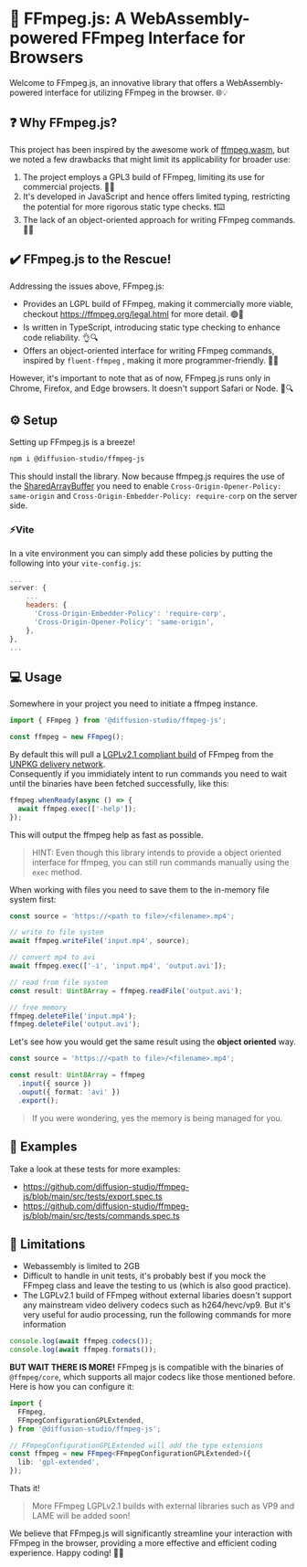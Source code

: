 # 🎥 FFmpeg.js: A WebAssembly-powered FFmpeg Interface for Browsers

Welcome to FFmpeg.js, an innovative library that offers a WebAssembly-powered interface for utilizing FFmpeg in the browser. 🌐💡

## ❓ Why FFmpeg.js?

This project has been inspired by the awesome work of [ffmpeg.wasm](https://github.com/ffmpegwasm/ffmpeg.wasm), but we noted a few drawbacks that might limit its applicability for broader use:

1. The project employs a GPL3 build of FFmpeg, limiting its use for commercial projects. 🚫💼
2. It's developed in JavaScript and hence offers limited typing, restricting the potential for more rigorous static type checks. ❗⌨️
3. The lack of an object-oriented approach for writing FFmpeg commands. 🔄📝

## ✔️ FFmpeg.js to the Rescue!

Addressing the issues above, FFmpeg.js:

- Provides an LGPL build of FFmpeg, making it commercially more viable, checkout https://ffmpeg.org/legal.html for more detail. 🟢💼
- Is written in TypeScript, introducing static type checking to enhance code reliability. 👌🔍
- Offers an object-oriented interface for writing FFmpeg commands, inspired by `fluent-ffmpeg`
  , making it more programmer-friendly. 🎯🔄

However, it's important to note that as of now, FFmpeg.js runs only in Chrome, Firefox, and Edge browsers. It doesn't support Safari or Node. 🚧🔍

## ⚙️ Setup

Setting up FFmpeg.js is a breeze!

```bash
npm i @diffusion-studio/ffmpeg-js
```

This should install the library. Now because ffmpeg.js requires the use of the [SharedArrayBuffer](https://developer.mozilla.org/en-US/docs/Web/JavaScript/Reference/Global_Objects/SharedArrayBuffer) you need to enable `Cross-Origin-Opener-Policy: same-origin` and `Cross-Origin-Embedder-Policy: require-corp` on the server side.

### ⚡️Vite

In a vite environment you can simply add these policies by putting the following into your `vite-config.js`:

```js
...
server: {
    ...
    headers: {
      'Cross-Origin-Embedder-Policy': 'require-corp',
      'Cross-Origin-Opener-Policy': 'same-origin',
    },
},
...
```

## 💻 Usage

Somewhere in your project you need to initiate a ffmpeg instance.

```typescript
import { FFmpeg } from '@diffusion-studio/ffmpeg-js';

const ffmpeg = new FFmpeg();
```

By default this will pull a [LGPLv2.1 compliant build](https://github.com/diffusion-studio/ffmpeg-wasm-lgpl-build) of FFmpeg from the [UNPKG delivery network](https://www.unpkg.com).<br> Consequently if you immidiately intent to run commands you need to wait until the binaries have been fetched successfully, like this:

```typescript
ffmpeg.whenReady(async () => {
  await ffmpeg.exec(['-help']);
});
```

This will output the ffmpeg help as fast as possible.

> HINT: Even though this library intends to provide a object oriented interface for ffmpeg, you can still run commands manually using the `exec` method.

When working with files you need to save them to the in-memory file system first:

```typescript
const source = 'https://<path to file>/<filename>.mp4';

// write to file system
await ffmpeg.writeFile('input.mp4', source);

// convert mp4 to avi
await ffmpeg.exec(['-i', 'input.mp4', 'output.avi']);

// read from file system
const result: Uint8Array = ffmpeg.readFile('output.avi');

// free memory
ffmpeg.deleteFile('input.mp4');
ffmpeg.deleteFile('output.avi');
```

Let's see how you would get the same result using the **object oriented** way.

```typescript
const source = 'https://<path to file>/<filename>.mp4';

const result: Uint8Array = ffmpeg
  .input({ source })
  .ouput({ format: 'avi' })
  .export();
```

> If you were wondering, yes the memory is being managed for you.

## 📖 Examples

Take a look at these tests for more examples:

- https://github.com/diffusion-studio/ffmpeg-js/blob/main/src/tests/export.spec.ts
- https://github.com/diffusion-studio/ffmpeg-js/blob/main/src/tests/commands.spec.ts

## 🛑 Limitations

- Webassembly is limited to 2GB
- Difficult to handle in unit tests, it's probably best if you mock the FFmpeg class and leave the testing to us (which is also good practice).
- The LGPLv2.1 build of FFmpeg without external libaries doesn't support any mainstream video delivery codecs such as h264/hevc/vp9. But it's very useful for audio processing, run the following commands for more information

```typescript
console.log(await ffmpeg.codecs());
console.log(await ffmpeg.formats());
```

**BUT WAIT THERE IS MORE!** FFmpeg js is compatible with the binaries of `@ffmpeg/core`, which supports all major codecs like those mentioned before. Here is how you can configure it:

```typescript
import {
  FFmpeg,
  FFmpegConfigurationGPLExtended,
} from '@diffusion-studio/ffmpeg-js';

// FFmpegConfigurationGPLExtended will add the type extensions
const ffmpeg = new FFmpeg<FFmpegConfigurationGPLExtended>({
  lib: 'gpl-extended',
});
```
Thats it!
> More FFmpeg LGPLv2.1 builds with external libraries such as VP9 and LAME will be added soon!

We believe that FFmpeg.js will significantly streamline your interaction with FFmpeg in the browser, providing a more effective and efficient coding experience. Happy coding! 🚀🌟
